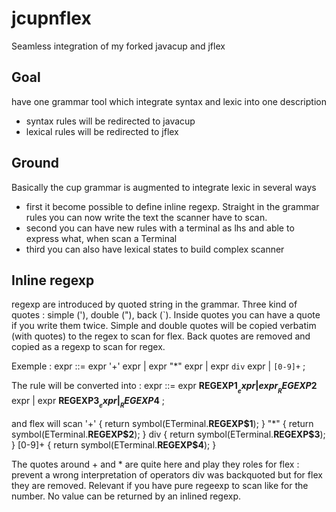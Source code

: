 # jcupnflex
Seamless integration of my forked javacup and jflex
## Goal
have one grammar tool which integrate syntax and lexic into one description
+ syntax rules will be redirected to javacup
+ lexical rules will be redirected to jflex
## Ground
Basically the cup grammar is augmented to integrate lexic in several ways
+ first it become possible to define inline regexp. Straight in the grammar rules you can now write the text the scanner have to scan.
+ second you can have new rules with a terminal as lhs and able to express what, when scan a Terminal
+ third you can also have lexical states to build complex scanner
## Inline regexp
regexp are introduced by quoted string in the grammar. Three kind of quotes : simple ('), double ("), back (`).
Inside quotes you can have a quote if you write them twice.
Simple and double quotes will be copied verbatim (with quotes) to the regex to scan for flex.
Back quotes are removed and copied as a regexp to scan for regex.


Exemple :
expr 	::= expr '+' expr
		|	expr "*" expr
		|	expr `div` expr
		|	`[0-9]+`
		;

The rule will be converted into :
expr 	::= expr __REGEXP$1__ expr
		|	expr __REGEXP$2__ expr
		|	expr __REGEXP$3__ expr
		|	__REGEXP$4__
		;

and flex will scan
'+'		{ return symbol(ETerminal.__REGEXP$1__); }
"*"		{ return symbol(ETerminal.__REGEXP$2__); }
div		{ return symbol(ETerminal.__REGEXP$3__); }
[0-9]+	{ return symbol(ETerminal.__REGEXP$4__); }

The quotes around + and * are quite here and play they roles for flex : prevent a wrong interpretation of operators
div was backquoted but for flex they are removed. Relevant if you have pure regeexp to scan like for the number.
No value can be returned by an inlined regexp.


